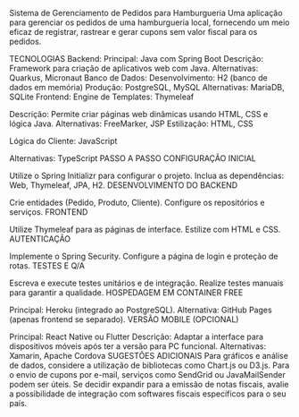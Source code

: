 Sistema de Gerenciamento de Pedidos para Hamburgueria
Uma aplicação para gerenciar os pedidos de uma hamburgueria local, fornecendo um meio eficaz de registrar, rastrear e gerar cupons sem valor fiscal para os pedidos.

TECNOLOGIAS
Backend:
Principal: Java com Spring Boot
Descrição: Framework para criação de aplicativos web com Java.
Alternativas: Quarkus, Micronaut
Banco de Dados:
Desenvolvimento: H2 (banco de dados em memória)
Produção: PostgreSQL, MySQL
Alternativas: MariaDB, SQLite
Frontend:
Engine de Templates: Thymeleaf

Descrição: Permite criar páginas web dinâmicas usando HTML, CSS e lógica Java.
Alternativas: FreeMarker, JSP
Estilização: HTML, CSS

Lógica do Cliente: JavaScript

Alternativas: TypeScript
PASSO A PASSO
CONFIGURAÇÃO INICIAL

Utilize o Spring Initializr para configurar o projeto.
Inclua as dependências: Web, Thymeleaf, JPA, H2.
DESENVOLVIMENTO DO BACKEND

Crie entidades (Pedido, Produto, Cliente).
Configure os repositórios e serviços.
FRONTEND

Utilize Thymeleaf para as páginas de interface.
Estilize com HTML e CSS.
AUTENTICAÇÃO

Implemente o Spring Security.
Configure a página de login e proteção de rotas.
TESTES E Q/A

Escreva e execute testes unitários e de integração.
Realize testes manuais para garantir a qualidade.
HOSPEDAGEM EM CONTAINER FREE

Principal: Heroku (integrado ao PostgreSQL).
Alternativa: GitHub Pages (apenas frontend se separado).
VERSÃO MOBILE (OPCIONAL)

Principal: React Native ou Flutter
Descrição: Adaptar a interface para dispositivos móveis após ter a versão para PC funcional.
Alternativas: Xamarin, Apache Cordova
SUGESTÕES ADICIONAIS
Para gráficos e análise de dados, considere a utilização de bibliotecas como Chart.js ou D3.js.
Para o envio de cupons por e-mail, serviços como SendGrid ou JavaMailSender podem ser úteis.
Se decidir expandir para a emissão de notas fiscais, avalie a possibilidade de integração com softwares fiscais específicos para o seu país.
